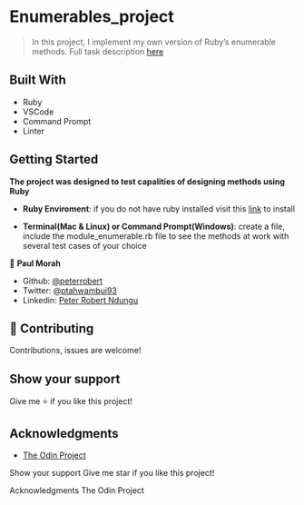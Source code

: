 # Enumerables_project

> In this project, I implement my own version of Ruby’s enumerable methods.
> Full task description [here](https://www.theodinproject.com/courses/ruby-programming/lessons/advanced-building-blocks)


## Built With

- Ruby
- VSCode
- Command Prompt
- Linter

## Getting Started

**The project was designed to test capalities of designing methods using Ruby**
- **Ruby Enviroment**: if you do not have ruby installed visit this [link](https://www.ruby-lang.org/en/documentation/installation/) to install

- **Terminal(Mac & Linux) or Command Prompt(Windows)**: create a file, include the module_enumerable.rb file to see the methods at work with several test cases of your choice


👤 **Paul Morah**

- Github: [@peterrobert](https://github.com/peterrobert)
- Twitter: [@ptahwambui93](https://twitter.com/Ptahwambui93)
- Linkedin: [Peter Robert Ndungu](https://www.linkedin.com/in/peter-rob-ndungu/)

## 🤝 Contributing

Contributions, issues are welcome!


## Show your support

Give me ⭐️ if you like this project!

## Acknowledgments

- [The Odin Project](https://www.theodinproject.com/courses/ruby-programming/lessons/advanced-building-blocks)

Show your support
Give me star if you like this project!

Acknowledgments
The Odin Project